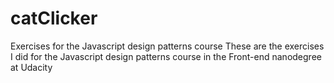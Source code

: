 # catClicker
Exercises for the Javascript design patterns course
These are the exercises I did for the Javascript design patterns course in the Front-end nanodegree at Udacity
